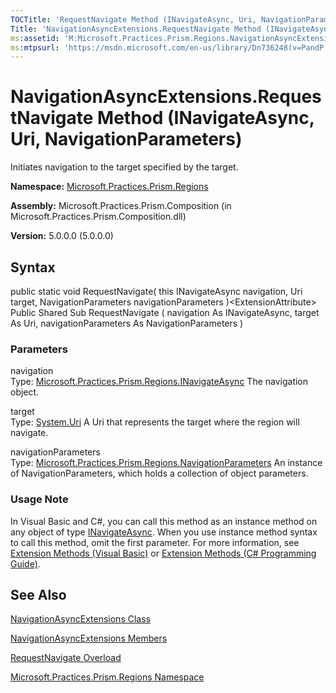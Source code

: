 ```yaml
---
TOCTitle: 'RequestNavigate Method (INavigateAsync, Uri, NavigationParameters)'
Title: 'NavigationAsyncExtensions.RequestNavigate Method (INavigateAsync, Uri, NavigationParameters) (Microsoft.Practices.Prism.Regions)'
ms:assetid: 'M:Microsoft.Practices.Prism.Regions.NavigationAsyncExtensions.RequestNavigate(Microsoft.Practices.Prism.Regions.INavigateAsync,System.Uri,Microsoft.Practices.Prism.Regions.NavigationParameters)'
ms:mtpsurl: 'https://msdn.microsoft.com/en-us/library/Dn736248(v=PandP.50)'
---
```



# NavigationAsyncExtensions.RequestNavigate Method (INavigateAsync, Uri, NavigationParameters)

Initiates navigation to the target specified by the target.

**Namespace:** [Microsoft.Practices.Prism.Regions](https://msdn.microsoft.com/library/microsoft.practices.prism.regions)
**Assembly:** Microsoft.Practices.Prism.Composition (in Microsoft.Practices.Prism.Composition.dll)

**Version:** 5.0.0.0 (5.0.0.0)

## Syntax

public static void RequestNavigate( this INavigateAsync navigation, Uri target, NavigationParameters navigationParameters )&lt;ExtensionAttribute&gt; Public Shared Sub RequestNavigate ( navigation As INavigateAsync, target As Uri, navigationParameters As NavigationParameters )

### Parameters

navigation  
Type: [Microsoft.Practices.Prism.Regions.INavigateAsync](https://msdn.microsoft.com/library/microsoft.practices.prism.regions.inavigateasync)
The navigation object.

target  
Type: [System.Uri](http://msdn.microsoft.com/en-us/library/txt7706a)
A Uri that represents the target where the region will navigate.

navigationParameters  
Type: [Microsoft.Practices.Prism.Regions.NavigationParameters](https://msdn.microsoft.com/library/microsoft.practices.prism.regions.navigationparameters)
An instance of NavigationParameters, which holds a collection of object parameters.

### Usage Note

In Visual Basic and C\#, you can call this method as an instance method on any object of type [INavigateAsync](https://msdn.microsoft.com/library/microsoft.practices.prism.regions.inavigateasync). When you use instance method syntax to call this method, omit the first parameter. For more information, see [Extension Methods (Visual Basic)](http://msdn.microsoft.com/en-us/library/bb384936.aspx) or [Extension Methods (C\# Programming Guide)](http://msdn.microsoft.com/en-us/library/bb383977.aspx).

## See Also

[NavigationAsyncExtensions Class](https://msdn.microsoft.com/library/microsoft.practices.prism.regions.navigationasyncextensions)

[NavigationAsyncExtensions Members](https://msdn.microsoft.com/allmembers.t:microsoft.practices.prism.regions.navigationasyncextensions)

[RequestNavigate Overload](https://msdn.microsoft.com/overload:microsoft.practices.prism.regions.navigationasyncextensions.requestnavigate)

[Microsoft.Practices.Prism.Regions Namespace](https://msdn.microsoft.com/library/microsoft.practices.prism.regions)
